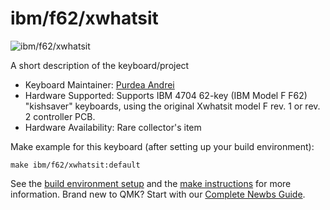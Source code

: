 # ibm/f62/xwhatsit

![ibm/f62/xwhatsit](http://kishy.ca/wp-content/uploads/2013/02/4704kb.jpg)

A short description of the keyboard/project

* Keyboard Maintainer: [Purdea Andrei](https://github.com/purdeaandrei)
* Hardware Supported: Supports IBM 4704 62-key (IBM Model F F62) "kishsaver" keyboards, using the original Xwhatsit model F rev. 1 or rev. 2 controller PCB.
* Hardware Availability: Rare collector's item

Make example for this keyboard (after setting up your build environment):

    make ibm/f62/xwhatsit:default

See the [build environment setup](https://docs.qmk.fm/#/getting_started_build_tools) and the [make instructions](https://docs.qmk.fm/#/getting_started_make_guide) for more information. Brand new to QMK? Start with our [Complete Newbs Guide](https://docs.qmk.fm/#/newbs).

